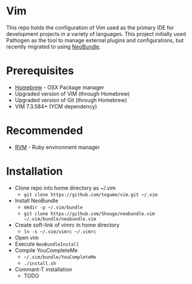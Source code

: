 Vim
===

This repo holds the configuration of Vim used as the primary IDE for development projects in a variety of languages. This project initially used Pathogen as the tool to manage external plugins and configurations, but recently migrated to using [NeoBundle](https://github.com/Shougo/neobundle.vim).

# Prerequisites
* [Homebrew](http://brew.sh/) - OSX Package manager
* Upgraded version of VIM (through Homebrew)
* Upgraded version of Git (through Homebrew)
* VIM 7.3.584+ (YCM dependency)

# Recommended
* [RVM](https://rvm.io/) - Ruby environment manager

# Installation
* Clone repo into home directory as ~/.vim
	* `git clone https://github.com/togume/vim.git ~/.vim`
* Install NeoBundle
	* `mkdir -p ~/.vim/bundle`
	* `git clone https://github.com/Shougo/neobundle.vim ~/.vim/bundle/neobundle.vim`
* Create soft-link of vimrc in home directory
	* `ln -s ~/.vim/vimrc ~/.vimrc`
* Open vim
* Execute `NeoBundleInstall`
* Compile YouCompleteMe
	* `~/.vim/bundle/YouCompleteMe`
	* `./install.sh`
* Commant-T installation
	* TODO
